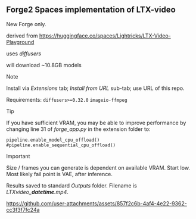## Forge2 Spaces implementation of LTX-video ##
New Forge only.

derived from https://huggingface.co/spaces/Lightricks/LTX-Video-Playground

uses *diffusers*

will download ~10.8GB models

>[!NOTE]
>Install via *Extensions* tab; *Install from URL* sub-tab; use URL of this repo.
>
>Requirements:
>`diffusers>=0.32.0`
>`imageio-ffmpeg`

>[!TIP]
>If you have sufficient VRAM, you may be able to improve performance by changing line 31 of *forge_app.py* in the extension folder to:
```
pipeline.enable_model_cpu_offload()
#pipeline.enable_sequential_cpu_offload()
```

>[!IMPORTANT]
>Size / frames you can generate is dependent on available VRAM. Start low. Most likely fail point is VAE, after inference.
>
>Results saved to standard *Outputs* folder. Filename is *LTXvideo_**datetime**.mp4*.



https://github.com/user-attachments/assets/857f2c6b-4af4-4e22-9362-cc3f3f7fc24a

